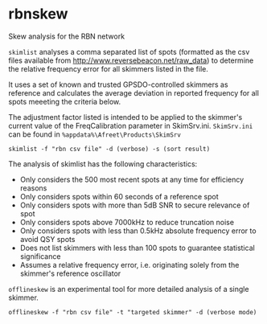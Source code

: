 # rbnskew
Skew analysis for the RBN network

`skimlist` analyses a comma separated list of spots (formatted as the csv 
files available from http://www.reversebeacon.net/raw_data) to determine 
the relative frequency error for all skimmers listed in the file. 

It uses a set of known and trusted GPSDO-controlled skimmers as reference 
and calculates the average deviation in reported frequency for all spots 
meeeting the criteria below.

The adjustment factor listed is intended to be applied to the skimmer's 
current value of the FreqCalibration parameter in SkimSrv.ini.
`SkimSrv.ini` can be found in `%appdata%\Afreet\Products\SkimSrv`

`skimlist -f "rbn csv file" -d (verbose) -s (sort result)`

The analysis of skimlist has the following characteristics:

* Only considers the 500 most recent spots at any time for efficiency reasons
* Only considers spots within 60 seconds of a reference spot
* Only considers spots with more than 5dB SNR to secure relevance of spot
* Only considers spots above 7000kHz to reduce truncation noise
* Only considers spots with less than 0.5kHz absolute frequency error to avoid QSY spots
* Does not list skimmers with less than 100 spots to guarantee statistical significance
* Assumes a relative frequency error, i.e. originating solely from the skimmer's reference oscillator

`offlineskew` is an experimental tool for more detailed analysis of a single skimmer. 

`offlineskew -f "rbn csv file" -t "targeted skimmer" -d (verbose mode)`



